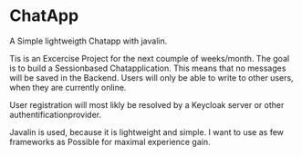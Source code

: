 # ChatApp
 A Simple lightweigth Chatapp with javalin.

Tis is an Excercise Project for the next coumple of weeks/month. The goal is to build a Sessionbased Chatapplication. This means that no messages will be saved in the Backend. Users will only be able to write to other users, when they are currently online. 

User registration will most likly be resolved by a Keycloak server or other authentificationprovider.

Javalin is used, because it is lightweight and simple. I want to use as few frameworks as Possible for maximal experience gain. 
